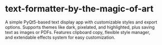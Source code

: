 # text-formatter-by-the-magic-of-art
A simple PyQt5-based text display app with customizable styles and export options. Supports themes like dark, pixelated, and highlighted, plus saving text as images or PDFs. Features clipboard copy, flexible style manager, and extendable effects system for easy customization.
